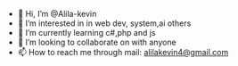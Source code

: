 
- 👋 Hi, I’m @Alila-kevin
- 👀 I’m interested in in web dev, system,ai others
- 🌱 I’m currently learning c#,php and js
- 💞️ I’m looking to collaborate on with anyone
- 📫 How to reach me through mail: alilakevin4@gmail.com

<!---
Alila-kevin/Alila-kevin is a ✨ special ✨ repository because its `README.md` (this file) appears on your GitHub profile.
You can click the Preview link to take a look at your changes.
--->

